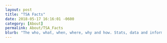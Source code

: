 ```yaml
---
layout: post
title: "TSA Facts"
date: 2018-05-17 16:16:01 -0600
category: [About]
permalink: About/TSA_Facts
blurb: "The who, what, when, where, why and how. Stats, data and information about TSA."
---
```

